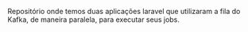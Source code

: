 Repositório onde temos duas aplicações laravel que utilizaram a fila do Kafka, de maneira paralela, para executar seus jobs.
